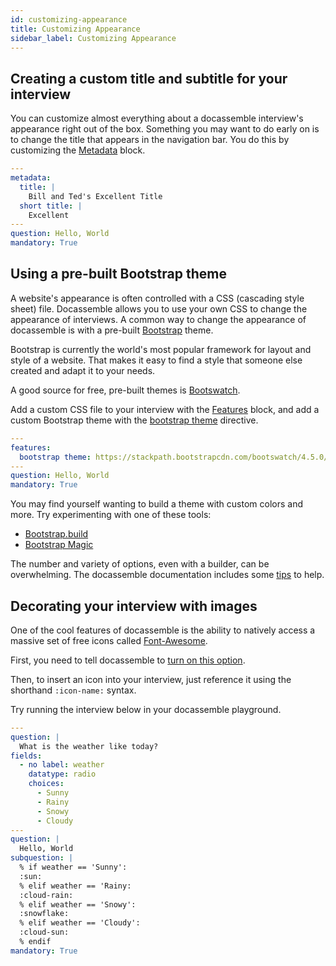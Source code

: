 ```yaml
---
id: customizing-appearance
title: Customizing Appearance
sidebar_label: Customizing Appearance
---
```


## Creating a custom title and subtitle for your interview

You can customize almost everything about a docassemble interview's
appearance right out of the box. Something you may want to do early on
is to change the title that appears in the navigation bar. You do this
by customizing the [Metadata](https://docassemble.org/docs/initial.html#metadata)
block.

```yaml
---
metadata:
  title: |
    Bill and Ted's Excellent Title
  short title: |
    Excellent  
---
question: Hello, World
mandatory: True
```

## Using a pre-built Bootstrap theme

A website's appearance is often controlled with a CSS (cascading style sheet)
file. Docassemble allows you to use your own CSS to change the appearance of
interviews. A common way to change the appearance of docassemble is with a
pre-built [Bootstrap](https://getbootstrap.com/) theme.

Bootstrap is currently the world's most popular framework for layout and style
of a website. That makes it easy to find a style that someone else created and
adapt it to your needs.

A good source for free, pre-built themes is [Bootswatch](https://www.bootstrapcdn.com/bootswatch/).

Add a custom CSS file to your interview with the
[Features](https://docassemble.org/docs/initial.html#javascript) block, and add
a custom Bootstrap theme with the [bootstrap
theme](https://docassemble.org/docs/initial.html#bootstrap%20theme) directive.

```yaml
---
features:
  bootstrap theme: https://stackpath.bootstrapcdn.com/bootswatch/4.5.0/cerulean/bootstrap.min.css
---
question: Hello, World
mandatory: True
```

You may find yourself wanting to build a theme with custom colors and more. Try experimenting
with one of these tools:

* [Bootstrap.build](https://bootstrap.build/)
* [Bootstrap Magic](https://pikock.github.io/bootstrap-magic/)

The number and variety of options, even with a builder, can be overwhelming. The
docassemble documentation includes some
[tips](https://docassemble.org/docs/config.html#bootstrap%20theme) to help.

## Decorating your interview with images

One of the cool features of docassemble is the ability to natively
access a massive set of free icons called [Font-Awesome](https://fontawesome.com/icons?d=gallery&m=free).

First, you need to tell docassemble to [turn on this
option](https://docassemble.org/docs/config.html#default%20icons).

Then, to insert an icon into your interview, just reference it using the shorthand
`:icon-name:` syntax.

Try running the interview below in your docassemble playground.

```yaml
---
question: |
  What is the weather like today?
fields:
  - no label: weather
    datatype: radio
    choices:
      - Sunny
      - Rainy
      - Snowy
      - Cloudy
---
question: |
  Hello, World
subquestion: |
  % if weather == 'Sunny':
  :sun:
  % elif weather == 'Rainy:
  :cloud-rain:
  % elif weather == 'Snowy':
  :snowflake:
  % elif weather == 'Cloudy':
  :cloud-sun:
  % endif
mandatory: True
```